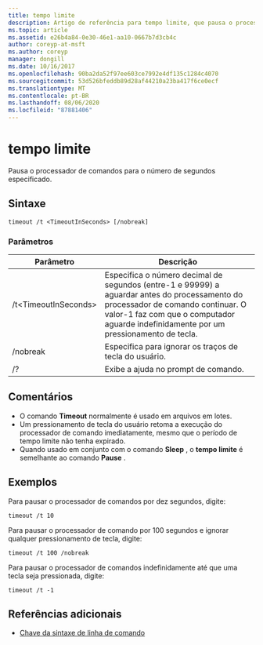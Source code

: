 ```yaml
---
title: tempo limite
description: Artigo de referência para tempo limite, que pausa o processador de comando para o número de segundos especificado.
ms.topic: article
ms.assetid: e26b4a84-0e30-46e1-aa10-0667b7d3cb4c
author: coreyp-at-msft
ms.author: coreyp
manager: dongill
ms.date: 10/16/2017
ms.openlocfilehash: 90ba2da52f97ee603ce7992e4df135c1284c4070
ms.sourcegitcommit: 53d526bfeddb89d28af44210a23ba417f6ce0ecf
ms.translationtype: MT
ms.contentlocale: pt-BR
ms.lasthandoff: 08/06/2020
ms.locfileid: "87881406"
---
```

# <a name="timeout"></a>tempo limite

Pausa o processador de comandos para o número de segundos especificado.



## <a name="syntax"></a>Sintaxe

```
timeout /t <TimeoutInSeconds> [/nobreak]
```

### <a name="parameters"></a>Parâmetros

|Parâmetro|Descrição|
|---------|-----------|
|/t\<TimeoutInSeconds>|Especifica o número decimal de segundos (entre-1 e 99999) a aguardar antes do processamento do processador de comando continuar. O valor-1 faz com que o computador aguarde indefinidamente por um pressionamento de tecla.|
|/nobreak|Especifica para ignorar os traços de tecla do usuário.|
|/?|Exibe a ajuda no prompt de comando.|

## <a name="remarks"></a>Comentários

-   O comando **Timeout** normalmente é usado em arquivos em lotes.
-   Um pressionamento de tecla do usuário retoma a execução do processador de comando imediatamente, mesmo que o período de tempo limite não tenha expirado.
-   Quando usado em conjunto com o comando **Sleep** , o **tempo limite** é semelhante ao comando **Pause** .

## <a name="examples"></a>Exemplos

Para pausar o processador de comandos por dez segundos, digite:
```
timeout /t 10
```
Para pausar o processador de comando por 100 segundos e ignorar qualquer pressionamento de tecla, digite:
```
timeout /t 100 /nobreak
```
Para pausar o processador de comandos indefinidamente até que uma tecla seja pressionada, digite:
```
timeout /t -1
```

## <a name="additional-references"></a>Referências adicionais

- [Chave da sintaxe de linha de comando](command-line-syntax-key.md)
